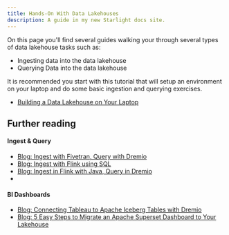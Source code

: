 ```yaml
---
title: Hands-On With Data Lakehouses
description: A guide in my new Starlight docs site.
---
```


On this page you'll find several guides walking your through several types of data lakehouse tasks such as:

- Ingesting data into the data lakehouse
- Querying Data into the data lakehouse

It is recommended you start with this tutorial that will setup an environment on your laptop and do some basic ingestion and querying exercises.

- [Building a Data Lakehouse on Your Laptop](https://dev.to/alexmercedcoder/data-engineering-create-a-apache-iceberg-based-data-lakehouse-on-your-laptop-41a8)

## Further reading

#### Ingest & Query
- [Blog: Ingest with Fivetran, Query with Dremio](https://www.dremio.com/blog/building-your-data-lakehouse-just-got-a-whole-lot-easier-with-dremio-fivetran/)
- [Blog: Ingest with Flink using SQL](https://www.dremio.com/blog/getting-started-with-flink-sql-and-apache-iceberg/)
- [Blog: Ingest in Flink with Java, Query in Dremio](https://www.dremio.com/blog/using-flink-with-apache-iceberg-and-nessie/)
- []()

#### BI Dashboards
- [Blog: Connecting Tableau to Apache Iceberg Tables with Dremio](https://www.dremio.com/blog/connecting-tableau-to-apache-iceberg-tables-with-dremio/)
- [Blog: 5 Easy Steps to Migrate an Apache Superset Dashboard to Your Lakehouse](https://www.dremio.com/blog/5-easy-steps-to-migrate-an-apache-superset-dashboard-to-your-lakehouse/)